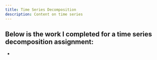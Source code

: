 ```yaml
---
title: Time Series Decomposition
description: Content on time series
---
```


Below is the work I completed for a time series decomposition assignment:
- 
- 
